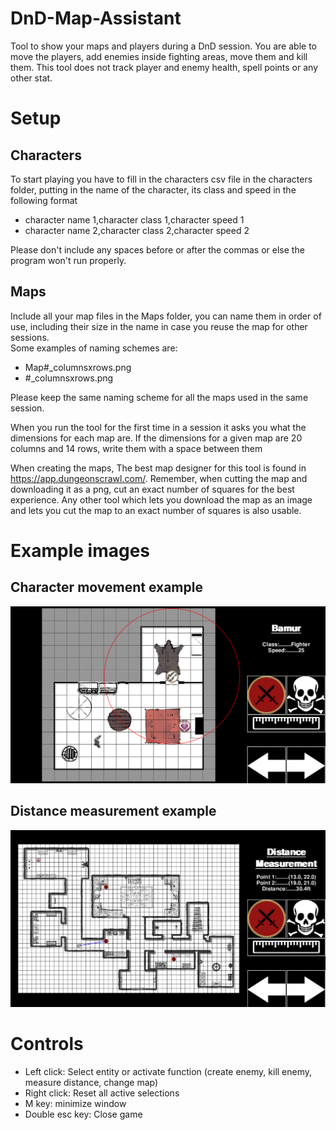 # DnD-Map-Assistant
Tool to show your maps and players during a DnD session. You are able to move the players, add enemies inside fighting areas, move them and kill them. This tool does not track player and enemy health, spell points or any other stat.  

# Setup

## Characters
To start playing you have to fill in the characters csv file in the characters folder, putting in the name of the character, its class and speed in the following format
- character name 1,character class 1,character speed 1
- character name 2,character class 2,character speed 2  

Please don't include any spaces before or after the commas or else the program won't run properly.

## Maps
Include all your map files in the Maps folder, you can name them in order of use, including their size in the name in case you reuse the map for other sessions.  
Some examples of naming schemes are:
- Map#_columnsxrows.png
- #_columnsxrows.png  

Please keep the same naming scheme for all the maps used in the same session.  

When you run the tool for the first time in a session it asks you what the dimensions for each map are. If the dimensions for a given map are 20 columns and 14 rows, write them with a space between them

When creating the maps, The best map designer for this tool is found in https://app.dungeonscrawl.com/. Remember, when cutting the map and downloading it as a png, cut an exact number of squares for the best experience. Any other tool which lets you download the map as an image and lets you cut the map to an exact number of squares is also usable.

# Example images
## Character movement example
![Image 1](./Markdown%20Images/Image1.png)
## Distance measurement example
![Image 2](./Markdown%20Images/Image2.png)

# Controls
- Left click: Select entity or activate function (create enemy, kill enemy, measure distance, change map)
- Right click: Reset all active selections
- M key: minimize window
- Double esc key: Close game

